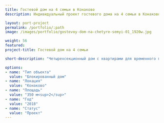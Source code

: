 ```yaml
---
title: Гостевой дом на 4 семьи в Конаково
description: Индивидуальный проект гостевого дома на 4 семьи в Конаково от архитектурного бюро А510. Индивидуальное проектирование на заказ.

layout: port-project
permalink: /portfolio/:path
image: /images/portfolio/gostevoy-dom-na-chetyre-semyi-01_1920w.jpg

weight: 56
featured:
project-title: Гостевой дом на 4 семьи

short-description: "Четырехсекционный дом с квартирами для временного пребывания гостей. В каждой из четырех квартир своя парковка, небольшая терраса перед входом, несколько спален. Территроия вокруг дома общая, как и экслпуатируемая кровля - из каждой квартиры есть выход на крышу, откуда открывается прекрасный вид на закат, водхранилище и лес."

options:
- name: "Тип объекта"
  value: "Блокированный дом"
- name: "Локация"
  value: "Конаково"
- name: "Площадь"
  value: "350 м<sup>2</sup>"
- name: "Год"
  value: "2018"
- name: "Статус"
  value: "Проект"
---
```

